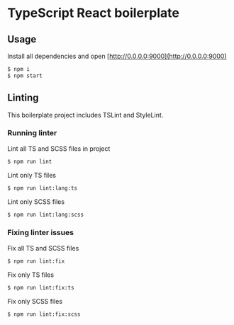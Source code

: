 # TypeScript React boilerplate

## Usage

Install all dependencies and open [http://0.0.0.0:9000](http://0.0.0.0:9000)
```sh
$ npm i
$ npm start
```

## Linting

This boilerplate project includes TSLint and StyleLint.

### Running linter
Lint all TS and SCSS files in project
```sh
$ npm run lint
```
Lint only TS files
```sh
$ npm run lint:lang:ts
```
Lint only SCSS files
```sh
$ npm run lint:lang:scss
```

### Fixing linter issues
Fix all TS and SCSS files
```sh
$ npm run lint:fix
```
Fix only TS files
```sh
$ npm run lint:fix:ts
```
Fix only SCSS files
```sh
$ npm run lint:fix:scss
```
